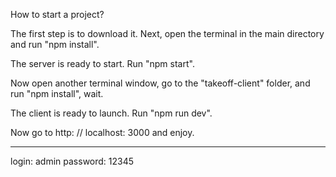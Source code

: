 
How to start a project?

 The first step is to download it.  Next, open the terminal in the main directory and run "npm install". 

 The server is ready to start. Run "npm start".

 Now open another terminal window, go to the "takeoff-client" folder, and run "npm install", wait.

 The client is ready to launch.  Run "npm run dev".

 Now go to http: // localhost: 3000 and enjoy.
 ****
 login: admin
 password: 12345
